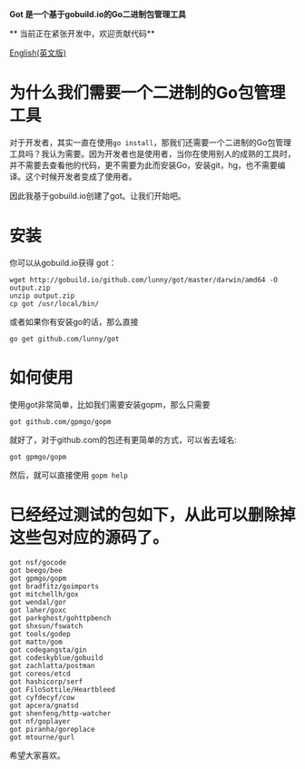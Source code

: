 
**Got 是一个基于gobuild.io的Go二进制包管理工具**

** 当前正在紧张开发中，欢迎贡献代码**

[English(英文版)](https://github.com/lunny/got/blob/master/README.md)

# 为什么我们需要一个二进制的Go包管理工具

对于开发者，其实一直在使用`go install`，那我们还需要一个二进制的Go包管理工具吗？我认为需要。因为开发者也是使用者，当你在使用别人的成熟的工具时，并不需要去查看他的代码，更不需要为此而安装Go，安装git，hg，也不需要编译。这个时候开发者变成了使用者。

因此我基于gobuild.io创建了got。让我们开始吧。

# 安装

你可以从gobuild.io获得 got：

    wget http://gobuild.io/github.com/lunny/got/master/darwin/amd64 -O output.zip
    unzip output.zip
    cp got /usr/local/bin/

或者如果你有安装go的话，那么直接

    go get github.com/lunny/got
    
# 如何使用

使用got非常简单，比如我们需要安装gopm，那么只需要

    got github.com/gpmgo/gopm
    
就好了，对于github.com的包还有更简单的方式，可以省去域名:

    got gpmgo/gopm
    
然后，就可以直接使用 `gopm help`

# 已经经过测试的包如下，从此可以删除掉这些包对应的源码了。

    got nsf/gocode
    got beego/bee
    got gpmgo/gopm
    got bradfitz/goimports
    got mitchellh/gox
    got wendal/gor
    got laher/goxc
    got parkghost/gohttpbench
    got shxsun/fswatch
    got tools/godep
    got mattn/gom
    got codegangsta/gin
    got codeskyblue/gobuild
    got zachlatta/postman
    got coreos/etcd
    got hashicorp/serf
    got FiloSottile/Heartbleed
    got cyfdecyf/cow
    got apcera/gnatsd
    got shenfeng/http-watcher
    got nf/goplayer
    got piranha/goreplace
    got mtourne/gurl

希望大家喜欢。